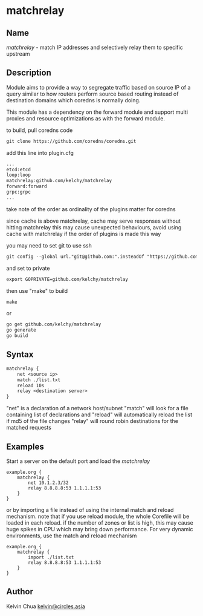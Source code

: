 # matchrelay

## Name

*matchrelay* - match IP addresses and selectively relay them to specific upstream

## Description

Module aims to provide a way to segregate traffic based on source IP of a query similar
to how routers perform source based routing instead of destination domains which coredns
is normally doing.

This module has a dependency on the forward module and support multi proxies and resource
optimizations as with the forward module.

to build, pull coredns code
~~~ txt
git clone https://github.com/coredns/coredns.git
~~~

add this line into plugin.cfg

~~~ txt
...
etcd:etcd
loop:loop
matchrelay:github.com/kelchy/matchrelay
forward:forward
grpc:grpc
...
~~~

take note of the order as ordinality of the plugins matter for coredns

since cache is above matchrelay, cache may serve responses without hitting matchrelay
this may cause unexpected behaviours, avoid using cache with matchrelay if the order of
plugins is made this way

you may need to set git to use ssh
~~~ txt
git config --global url."git@github.com:".insteadOf "https://github.com/"
~~~

and set to private
~~~ txt
export GOPRIVATE=github.com/kelchy/matchrelay
~~~

then use "make" to build
~~~ txt
make
~~~

or

~~~ txt
go get github.com/kelchy/matchrelay
go generate
go build
~~~

## Syntax

~~~ txt
matchrelay {
    net <source ip>
    match ./list.txt
    reload 10s
    relay <destination server>
}
~~~
"net" is a declaration of a network host/subnet
"match" will look for a file containing list of declarations and "reload"
will automatically reload the list if md5 of the file changes
"relay" will round robin destinations for the matched requests

## Examples

Start a server on the default port and load the *matchrelay*

~~~ corefile
example.org {
    matchrelay {
        net 10.1.2.3/32
        relay 8.8.8.8:53 1.1.1.1:53
    }
}
~~~

or by importing a file instead of using the internal
match and reload mechanism. note that if you use reload
module, the whole Corefile will be loaded in each reload.
if the number of zones or list is high, this may cause huge
spikes in CPU which may bring down performance. For very
dynamic environments, use the match and reload mechanism

~~~ corefile
example.org {
    matchrelay {
        import ./list.txt
        relay 8.8.8.8:53 1.1.1.1:53
    }
}
~~~

## Author
Kelvin Chua
kelvin@circles.asia
